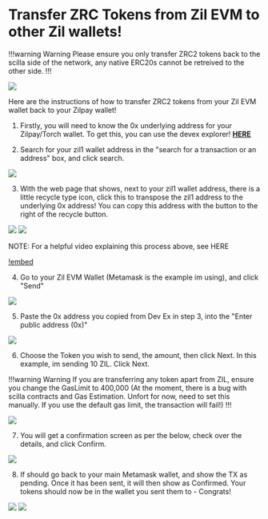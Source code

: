 # Transfer ZRC Tokens from Zil EVM to other Zil wallets!

!!!warning Warning
Please ensure you only transfer ZRC2 tokens back to the scilla side of the network, any native ERC20s cannot be retreived to the other side.
!!!

![](../../.gitbook/assets/PS_HT_ZIL_tokens.png)

Here are the instructions of how to transfer ZRC2 tokens from your Zil EVM wallet back to your Zilpay wallet!

1. Firstly, you will need to know the 0x underlying address for your Zilpay/Torch wallet.  To get this, you can use the devex explorer! [**HERE**](https://devex.zilliqa.com/?network=https%3A%2F%2Fapi.zilliqa.com)

2. Search for your zil1 wallet address in the "search for a transaction or an address" box, and click search.

![](../../.gitbook/assets/TFEVM1.png)

3. With the web page that shows, next to your zil1 wallet address, there is a little recycle type icon, click this to transpose the zil1 address to the underlying 0x address!  You can copy this address with the button to the right of the recycle button.

![](../../.gitbook/assets/TFEVM2.png)
![](../../.gitbook/assets/TFEVM3.png)

NOTE: For a helpful video explaining this process above, see HERE

[!embed](../../.gitbook/assets/DevEx.mp4)

4. Go to your Zil EVM Wallet (Metamask is the example im using), and click "Send"

![](../../.gitbook/assets/TFEVM4.png)

5. Paste the 0x address you copied from Dev Ex in step 3, into the "Enter public address (0x)" 

![](../../.gitbook/assets/TFEVM5.png)

6. Choose the Token you wish to send, the amount, then click Next.  In this example, im sending 10 ZIL.  Click Next.

!!!warning Warning
If you are transferring any token apart from ZIL, ensure you change the GasLimit to 400,000 (At the moment, there is a bug with scilla contracts and Gas Estimation.  Unfort for now, need to set this manually.  If you use the default gas limit, the transaction will fail!)
!!!

![](../../.gitbook/assets/TFEVM6.png)

7. You will get a confirmation screen as per the below, check over the details, and click Confirm.

![](../../.gitbook/assets/TFEVM7.png)

8. If should go back to your main Metamask wallet, and show the TX as pending.  Once it has been sent, it will then show as Confirmed.  Your tokens should now be in the wallet you sent them to - Congrats!

![](../../.gitbook/assets/TFEVM8.png)
![](../../.gitbook/assets/TFEVM9.png)
